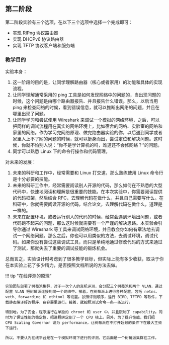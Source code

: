 ## 第二阶段

第二阶段实验有三个选项，在以下三个选项中选择一个完成即可：

- 实现 RIPng 协议路由器
- 实现 DHCPv6 协议路由器
- 实现 TFTP 协议客户端和服务端

### 教学目的

实验本身：

1. 这一阶段的目的是，让同学理解路由器（核心或者家用）的功能和具体的实现流程。
2. 让同学理解通常采用的 ping 工具是如何发现网络中的问题的，当出现问题的时候，这个问题是由哪个路由器报告、并且报告什么错误。那么，以后当用 ping 来检查网络的时候，看到错误信息，就可以推断出网络的问题，并且在哪里出现了问题。
3. 让同学学习和尝试使用 Wireshark 来调试一个模拟的网络环境，之后，可以把同样的调试流程用在真实的网络环境上，比如宿舍的网络、实验室的网络和家里的网络。作为学习完网络原理、做完路由器实验的你，以后遇到同学或者家里人上不了网的问题的时候，就可以挺身而出，尝试定位和解决问题。这时候，你就不怕别人说：“你不是学计算机的吗，难道还不会修网络？”的问题。
4. 同学可以熟悉 Linux 下的命令行操作和代码管理。

对未来的发展：

1. 未来的科研和工作中，经常需要和 Linux 打交道，那么熟练使用 Linux 命令行是十分必要的技能。
2. 未来的科研工作中，经常需要阅读别人开源的代码，那么如何在不熟悉的大型代码中，快速地阅读和理解是很重要的技能。在本次实验中，你需要阅读提供的代码框架，然后结合 RFC，去理解代码在做什么，并且自己需要写什么。在科研中，你就需要阅读开源的代码，结合论文，去理解代码在做什么，道理是一样的。
3. 未来在配置环境，或者运行别人的代码的时候，经常会遇到环境出问题，或者代码跑不起来的问题，那么这时候就需要有一个严谨的解决思路。本实验会引导你通过 Wireshark 等工具来调试网络环境，并且教会你如何有章法地去调试一个网络问题。那么之后，你也可以用类似的方法，去调试环境，调试代码。如果你没有尝试这些调试工具，而只是单纯地通过修改代码的方式来通过了测试，那就失去了重要的调试技能的锻炼机会。

总而言之，实验设计时考虑到了很多教学目标，但实际上能有多少收获，取决于你在本实验上花了多少精力，是否按照文档所说的方法去做。

!!! tip "在线评测的原理"

    实验团队部署了树莓派集群，对于一次个人的真机评测，会分配三个树莓派和两个 VLAN，通过配置 VLAN 把树莓派连接到同一个网络中。接着，在树莓派上进行各种配置，包括 netns、veth、forwarding 和 ethtool 等设置。按照评测顺序，运行 BIRD、TFTPD 等软件，下载静态编译好的程序，在容器里运行。接着，就按照测试命令一条一条进行。

    特别地，为了安全，程序运行在单独的 chroot 和 user 中，并且限制了 capability。同时为了保证性能的稳定性，把进程绑定到了一个 CPU 核上。另外，为了提升性能，我们把 CPU Scaling Governor 设为 performance，让树莓派在不打开超频的条件下在最大主频下运行。

    所以，不要认为在线平台是在一个模拟环境下进行的评测，它后面是一个树莓派集群在工作。